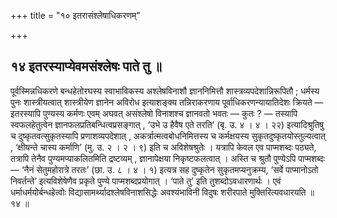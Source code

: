 +++
title = "१० इतरासंश्लेषाधिकरणम्"

+++

## १४ इतरस्याप्येवमसंश्लेषः पाते तु ॥

पूर्वस्मिन्नधिकरणे बन्धहेतोरघस्य स्वाभाविकस्य अश्लेषविनाशौ ज्ञाननिमित्तौ शास्त्रव्यपदेशान्निरूपितौ ; धर्मस्य पुनः शास्त्रीयत्वात् शास्त्रीयेण ज्ञानेन अविरोध इत्याशङ्क्य तन्निराकरणाय पूर्वाधिकरणन्यायातिदेशः क्रियते — इतरस्यापि पुण्यस्य कर्मणः एवम् अघवत् असंश्लेषो विनाशश्च ज्ञानवतो भवतः — कुतः ? — तस्यापि स्वफलहेतुत्वेन ज्ञानफलप्रतिबन्धित्वप्रसङ्गात् , ‘उभे उ हैवैष एते तरति’ (बृ. उ. ४ । ४ । २२) इत्यादिश्रुतिषु च दुष्कृतवत्सुकृतस्यापि प्रणाशव्यपदेशात् , अकर्त्रात्मत्वबोधनिमित्तस्य च कर्मक्षयस्य सुकृतदुष्कृतयोस्तुल्यत्वात् , ‘क्षीयन्ते चास्य कर्माणि’ (मु. उ. २ । २ । ९) इति च अविशेषश्रुतेः । यत्रापि केवल एव पाप्मशब्दः पठ्यते, तत्रापि तेनैव पुण्यमप्याकलितमिति द्रष्टव्यम् , ज्ञानापेक्षया निकृष्टफलत्वात् । अस्ति च श्रुतौ पुण्येऽपि पाप्मशब्दः — ‘नैनं सेतुमहोरात्रे तरतः’ (छा. उ. ८ । ४ । १) इत्यत्र सह दुष्कृतेन सुकृतमप्यनुक्रम्य, ‘सर्वे पाप्मानोऽतो निवर्तन्ते’ इत्यविशेषेणैव प्रकृते पुण्ये पाप्मशब्दप्रयोगात् । ‘पाते तु’ इति तुशब्दोऽवधारणार्थः । एवं धर्माधर्मयोर्बन्धहेत्वोः विद्यासामर्थ्यादश्लेषविनाशसिद्धेः अवश्यंभाविनी विदुषः शरीरपाते मुक्तिरित्यवधारयति ॥ १४ ॥
